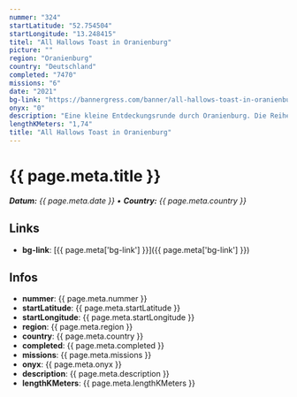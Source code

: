 ```yaml
---
nummer: "324"
startLatitude: "52.754504"
startLongitude: "13.248415"
titel: "All Hallows Toast in Oranienburg"
picture: ""
region: "Oranienburg"
country: "Deutschland"
completed: "7470"
missions: "6"
date: "2021"
bg-link: "https://bannergress.com/banner/all-hallows-toast-in-oranienburg-1b78"
onyx: "0"
description: "Eine kleine Entdeckungsrunde durch Oranienburg. Die Reihe startet am Bahnhof und führt dich zum Schlosspark der Stadt\n\nGeht am 01.11.2021 offline"
lengthKMeters: "1,74"
title: "All Hallows Toast in Oranienburg"
---
```


# {{ page.meta.title }}
_**Datum:** {{ page.meta.date }} • **Country:** {{ page.meta.country }}_

## Links
- **bg-link**: [{{ page.meta['bg-link'] }}]({{ page.meta['bg-link'] }})

## Infos
- **nummer**: {{ page.meta.nummer }}
- **startLatitude**: {{ page.meta.startLatitude }}
- **startLongitude**: {{ page.meta.startLongitude }}
- **region**: {{ page.meta.region }}
- **country**: {{ page.meta.country }}
- **completed**: {{ page.meta.completed }}
- **missions**: {{ page.meta.missions }}
- **onyx**: {{ page.meta.onyx }}
- **description**: {{ page.meta.description }}
- **lengthKMeters**: {{ page.meta.lengthKMeters }}

